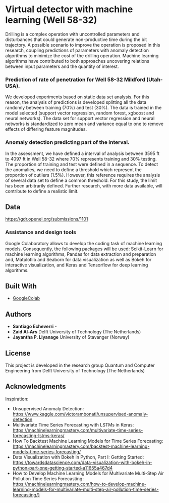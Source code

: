 # Virtual detector with machine learning (Well 58-32)

Drilling is a complex operation with uncontrolled parameters and disturbances that could generate non-productive time during the bit trajectory. A possible scenario to improve the operation is proposed in this research, coupling predictions of parameters with anomaly detection algorithms to minimize the cost of the drilling operation.  Machine learning algorithms have contributed to both approaches uncovering relations between input parameters and the quantity of interest. 

### Prediction of rate of penetration for Well 58-32 Mildford (Utah-USA). 
We developed experiments based on static data set analysis. For this reason, the analysis of predictions is developed splitting all the data randomly between training (70%) and test (30%). The data is trained in the model selected (support vector regression, random forest, xgboost and neural networks). The data set for support vector regression and neural networks is standardized to zero mean and variance equal to one to remove effects of differing feature magnitudes.
### Anomaly detection predicting part of the interval. 
In the assessment, we have defined a interval of analysis between 3595 ft to 4097 ft in Well 58-32 where 70\% represents training and 30\% testing. The proportion of training and test were defined in a sequence. To detect the anomalies, we need to define a threshold which represent the proportion of outliers (1.5\%). However, this reference requires the analysis of several data set to define a common threshold. For this study, the limit has been arbitrarily defined. Further research, with more data available, will contribute to define a realistic limit.

## Data

https://gdr.openei.org/submissions/1101

### Assistance and design tools

Google Colaboratory allows to develop the coding task of machine learning models. Consequently, the following packages will be used: Scikit-Learn for machine learning algorithms, Pandas for data extraction and preparation and, Matplotlib and Seaborn for data visualization as well as Bokeh for interactive visualization, and Keras and Tensorflow for deep learning algorithms. 

## Built With

* [GoogleColab](https://colab.research.google.com/notebooks/intro.ipynb#recent=true) 

## Authors

* **Santiago Echeverri** - 
* **Zaid Al-Ars** Delft University of Technology (The Netherlands)
* **Jayantha P. Liyanage** University of Stavanger (Norway)

## License

This project is developed in the research group Quantum and Computer Engineering from Delft University of Technology (The Netherlands)

## Acknowledgments

Inspiration:
* Unsupervised Anomaly Detection: https://www.kaggle.com/victorambonati/unsupervised-anomaly-detection
* Multivariate Time Series Forecasting with LSTMs in Keras: https://machinelearningmastery.com/multivariate-time-series-forecasting-lstms-keras/
* How To Backtest Machine Learning Models for Time Series Forecasting:  https://machinelearningmastery.com/backtest-machine-learning-models-time-series-forecasting/
* Data Visualization with Bokeh in Python, Part I: Getting Started: https://towardsdatascience.com/data-visualization-with-bokeh-in-python-part-one-getting-started-a11655a467d4
* How to Develop Machine Learning Models for Multivariate Multi-Step Air Pollution Time Series Forecasting: https://machinelearningmastery.com/how-to-develop-machine-learning-models-for-multivariate-multi-step-air-pollution-time-series-forecasting/}
